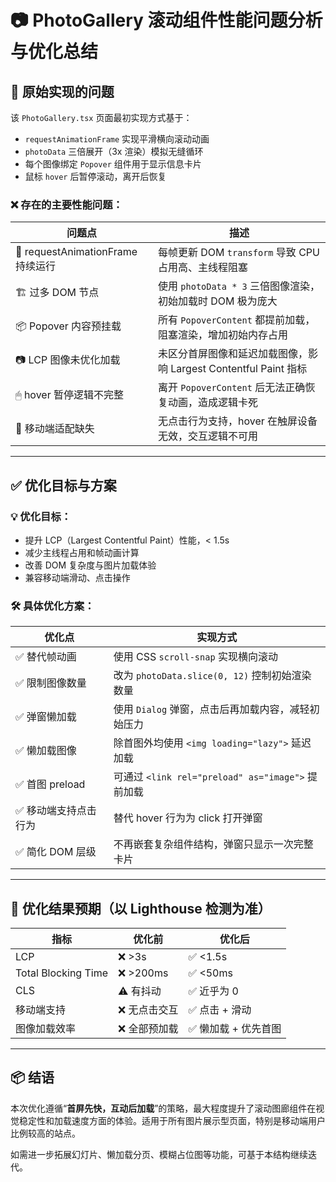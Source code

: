 # 📷 PhotoGallery 滚动组件性能问题分析与优化总结

## 🧩 原始实现的问题

该 `PhotoGallery.tsx` 页面最初实现方式基于：

- `requestAnimationFrame` 实现平滑横向滚动动画
- `photoData` 三倍展开（3x 渲染）模拟无缝循环
- 每个图像绑定 `Popover` 组件用于显示信息卡片
- 鼠标 `hover` 后暂停滚动，离开后恢复

### ❌ 存在的主要性能问题：

| 问题点                            | 描述                                                             |
| --------------------------------- | ---------------------------------------------------------------- |
| 🔁 requestAnimationFrame 持续运行 | 每帧更新 DOM `transform` 导致 CPU 占用高、主线程阻塞             |
| 🏗 过多 DOM 节点                   | 使用 `photoData * 3` 三倍图像渲染，初始加载时 DOM 极为庞大       |
| 📦 Popover 内容预挂载             | 所有 `PopoverContent` 都提前加载，阻塞渲染，增加初始内存占用     |
| 📷 LCP 图像未优化加载             | 未区分首屏图像和延迟加载图像，影响 Largest Contentful Paint 指标 |
| 🖱 hover 暂停逻辑不完整            | 离开 `PopoverContent` 后无法正确恢复动画，造成逻辑卡死           |
| 📱 移动端适配缺失                 | 无点击行为支持，hover 在触屏设备无效，交互逻辑不可用             |

---

## ✅ 优化目标与方案

### 💡 优化目标：

- 提升 LCP（Largest Contentful Paint）性能，< 1.5s
- 减少主线程占用和帧动画计算
- 改善 DOM 复杂度与图片加载体验
- 兼容移动端滑动、点击操作

### 🛠 具体优化方案：

| 优化点                | 实现方式                                           |
| --------------------- | -------------------------------------------------- |
| ✅ 替代帧动画         | 使用 CSS `scroll-snap` 实现横向滚动                |
| ✅ 限制图像数量       | 改为 `photoData.slice(0, 12)` 控制初始渲染数量     |
| ✅ 弹窗懒加载         | 使用 `Dialog` 弹窗，点击后再加载内容，减轻初始压力 |
| ✅ 懒加载图像         | 除首图外均使用 `<img loading="lazy">` 延迟加载     |
| ✅ 首图 preload       | 可通过 `<link rel="preload" as="image">` 提前加载  |
| ✅ 移动端支持点击行为 | 替代 hover 行为为 click 打开弹窗                   |
| ✅ 简化 DOM 层级      | 不再嵌套复杂组件结构，弹窗只显示一次完整卡片       |

---

## 🎯 优化结果预期（以 Lighthouse 检测为准）

| 指标                | 优化前        | 优化后               |
| ------------------- | ------------- | -------------------- |
| LCP                 | ❌ >3s        | ✅ <1.5s             |
| Total Blocking Time | ❌ >200ms     | ✅ <50ms             |
| CLS                 | ⚠️ 有抖动     | ✅ 近乎为 0          |
| 移动端支持          | ❌ 无点击交互 | ✅ 点击 + 滑动       |
| 图像加载效率        | ❌ 全部预加载 | ✅ 懒加载 + 优先首图 |

---

## 📦 结语

本次优化遵循“**首屏先快，互动后加载**”的策略，最大程度提升了滚动图廊组件在视觉稳定性和加载速度方面的体验。适用于所有图片展示型页面，特别是移动端用户比例较高的站点。

如需进一步拓展幻灯片、懒加载分页、模糊占位图等功能，可基于本结构继续迭代。

